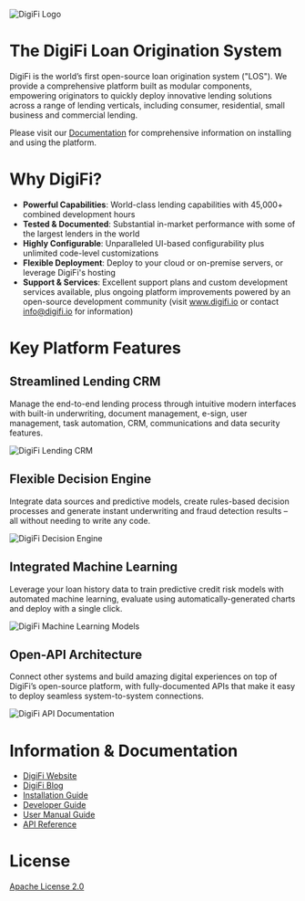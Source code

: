 ![DigiFi Logo](https://files.readme.io/f5b1faf-Picture6.png)

# The DigiFi Loan Origination System
DigiFi is the world’s first open-source loan origination system ("LOS").  We provide a comprehensive platform built as modular components, empowering originators to quickly deploy innovative lending solutions across a range of lending verticals, including consumer, residential, small business and commercial lending.

Please visit our [Documentation](https://docs.digifi.io/) for comprehensive information on installing and using the platform.

# Why DigiFi?

 * **Powerful Capabilities**: World-class lending capabilities with 45,000+ combined development hours 
 * **Tested & Documented**: Substantial in-market performance with some of the largest lenders in the world
 * **Highly Configurable**: Unparalleled UI-based configurability plus unlimited code-level customizations 
 * **Flexible Deployment**: Deploy to your cloud or on-premise servers, or leverage DigiFi's hosting
 * **Support & Services**: Excellent support plans and custom development services available, plus ongoing platform improvements powered by an open-source development community (visit www.digifi.io or contact info@digifi.io for information) 
 
# Key Platform Features

## Streamlined Lending CRM

Manage the end-to-end lending process through intuitive modern interfaces with built-in underwriting, document management, e-sign, user management, task automation, CRM, communications and data security features.

![DigiFi Lending CRM](https://files.readme.io/c141809-Lending_CRM.png)

## Flexible Decision Engine

Integrate data sources and predictive models, create rules-based decision processes and generate instant underwriting and fraud detection results – all without needing to write any code.

![DigiFi Decision Engine](https://files.readme.io/a4e005b-Decision_Engine.png)

## Integrated Machine Learning

Leverage your loan history data to train predictive credit risk models with automated machine learning, evaluate using automatically-generated charts and deploy with a single click.

![DigiFi Machine Learning Models](https://files.readme.io/ba3b641-Machine_Learning.png)


## Open-API Architecture

Connect other systems and build amazing digital experiences on top of DigiFi’s open-source platform, with fully-documented APIs that make it easy to deploy seamless system-to-system connections.

![DigiFi API Documentation](https://files.readme.io/3cea5d3-Open_API.png)

# Information & Documentation

*   [DigiFi Website](https://www.digifi.io)
*   [DigiFi Blog](https://digifi.io/blog/)
*   [Installation Guide](https://docs.digifi.io/docs/platform-installation)
*   [Developer Guide](https://docs.digifi.io/docs/decision-engine)
*   [User Manual Guide](https://docs.digifi.io/docs/overview-of-my-account)
*   [API Reference](https://docs.digifi.io/reference)

# License

[Apache License 2.0](LICENSE)
